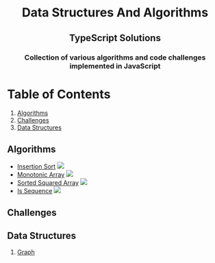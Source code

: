 <div align="center">
<!-- Title: -->
  <h1>Data Structures And Algorithms</h1>
  <h2>TypeScript Solutions</h2>

<!-- Short description: -->
<h3>Collection of various algorithms and code challenges implemented in JavaScript</h3>
</div>

# Table of Contents

1. [Algorithms](#algorithms)
2. [Challenges](#challenges)
3. [Data Structures](#data_structures)

<div id="algorithms"></div>

## Algorithms

- [Insertion Sort](https://github.com/saltamay/typescript-solutions/blob/main/algorithms/sorting/insertion-sort/insertion-sort.ts) <img src="https://img.shields.io/badge/-Easy-brightgreen" />
- [Monotonic Array](https://github.com/saltamay/typescript-solutions/blob/main/algorithms/sorting/monotonic-array/monotonic-array.ts) <img src="https://img.shields.io/badge/-Easy-brightgreen" />
- [Sorted Squared Array](https://github.com/saltamay/typescript-solutions/tree/main/algorithms/SortedSquaredArray) <img src="https://img.shields.io/badge/-Easy-brightgreen" />
- [Is Sequence](https://github.com/saltamay/typescript-solutions/tree/main/algorithms/IsSequence) <img src="https://img.shields.io/badge/-Easy-brightgreen" />

<div id="challenges"></div>

## Challenges

<div id="data_structures"></div>

## Data Structures

1. [Graph](https://github.com/saltamay/typescript-solutions/tree/main/data-structures/graph/graph.ts)
